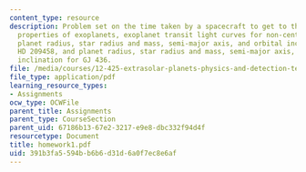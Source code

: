 ```yaml
---
content_type: resource
description: Problem set on the time taken by a spacecraft to get to the nearest exoplanet,
  properties of exoplanets, exoplanet transit light curves for non-central transits,
  planet radius, star radius and mass, semi-major axis, and orbital inclination for
  HD 209458, and planet radius, star radius and mass, semi-major axis, and orbital
  inclination for GJ 436.
file: /media/courses/12-425-extrasolar-planets-physics-and-detection-techniques-fall-2007/391b3fa5594bb6b6d31d6a0f7ec8e6af_homework1.pdf
file_type: application/pdf
learning_resource_types:
- Assignments
ocw_type: OCWFile
parent_title: Assignments
parent_type: CourseSection
parent_uid: 67186b13-67e2-3217-e9e8-dbc332f94d4f
resourcetype: Document
title: homework1.pdf
uid: 391b3fa5-594b-b6b6-d31d-6a0f7ec8e6af
---
```

